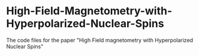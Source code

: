 # High-Field-Magnetometry-with-Hyperpolarized-Nuclear-Spins
The code files for the paper "High Field magnetometry with Hyperpolarized Nuclear Spins"
